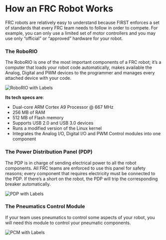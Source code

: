# How an FRC Robot Works

FRC robots are relatively easy to understand because FIRST enforces a set of standards that every FRC team needs to follow in order to compete. For example, you can only use a limited set of motor controllers and you may use only “official” or “approved” hardware for your robot.

### The RoboRIO

The RoboRIO is one of the most important components of a FRC robot; it’s a computer that loads your robot code automatically, makes available the Analog, Digital and PWM devices to the programmer and manages every attached device with your code.

![RoboRIO with Labels](http://khengineering.github.io/RoboRio/controls/Images/roborio.jpg)

**Its tech specs are**:
-	Dual-core ARM Cortex A9 Processor @ 667 MHz
-	256 MB of RAM 
-	512 MB of Flash memory
-	Supports USB 2.0 and USB 3.0 devices
-	Runs a modified version of the Linux kernel
-	Integrates the Analog I/O, Digital I/O and PWM Control modules into one component

### The Power Distribution Panel (PDP)

The PDP is in charge of sending electrical power to all the robot components. All FRC teams are enforced to use this panel for safety reasons; every component that requires electricity must be connected to the PDP. If there’s a short on the robot, the PDP will trip the corresponding breaker automatically.

![PDP with Labels](http://khengineering.github.io/RoboRio/controls/Images/pdpinfo.png)

### The Pneumatics Control Module

If your team uses pneumatics to control some aspects of your robot, you will need this module to control your pneumatic components.

![PCM with Labels](http://khengineering.github.io/RoboRio/Images/pcminfo.png)

